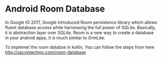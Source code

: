 # Android Room Database

In Google IO 2017, Google introduced Room persistence library which allows fluent database access while harnessing the full power of SQLite. Basically, it is abstraction layer over SQLite. Room is a new way to create a database in your android apps, it is much similar to OrmLite.

To implemet the room databse in kotlin, You can follow the steps from here http://sacvintechno.com/room-database

